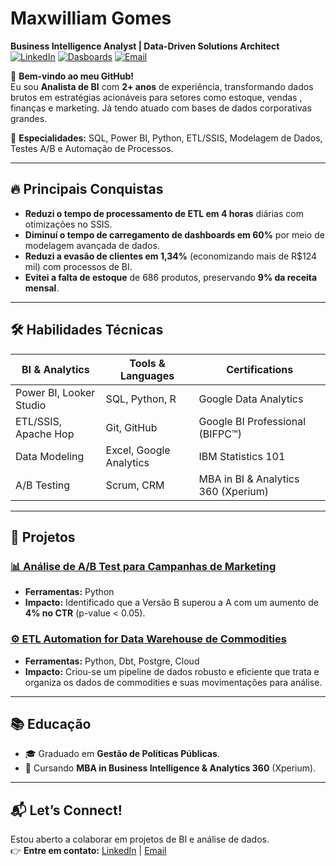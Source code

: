 # Maxwilliam Gomes  
**Business Intelligence Analyst | Data-Driven Solutions Architect**  
[![LinkedIn](https://img.shields.io/badge/LinkedIn-Connect-%230A66C2)](https://www.linkedin.com/in/maxwilliam-gomes-74b01716a/)
[![Dasboards](https://img.shields.io/badge/Dashboards-Visit-%23FF6B6B)](https://www.novypro.com/manage_projects/maxwilliamgomes) <!-- Adicione seu link aqui -->
[![Email](https://img.shields.io/badge/Email-Contact-%23EA4335)](mailto:maxwilliamgomes@gmail.com)

👋 **Bem-vindo ao meu GitHub!**  
Eu sou **Analista de BI** com **2+ anos** de experiência, transformando dados brutos em estratégias acionáveis para setores como estoque, vendas ,  finanças e marketing. Já tendo atuado com bases de dados corporativas grandes. 

🚀 **Especialidades:** SQL, Power BI, Python, ETL/SSIS, Modelagem de Dados, Testes A/B e Automação de Processos. 

---

## 🔥 **Principais Conquistas**  
- **Reduzi o tempo de processamento de ETL em 4 horas** diárias com otimizações no SSIS.  
- **Diminuí o tempo de carregamento de dashboards em 60%** por meio de modelagem avançada de dados.  
- **Reduzi a evasão de clientes em 1,34%** (economizando mais de R$124 mil) com processos de BI.  
- **Evitei a falta de estoque** de 686 produtos, preservando **9% da receita mensal**.  

---

## 🛠️ **Habilidades Técnicas**  
| **BI & Analytics**      | **Tools & Languages**       | **Certifications**              |  
|-------------------------|-----------------------------|----------------------------------|  
| Power BI, Looker Studio | SQL, Python, R              | Google Data Analytics            |  
| ETL/SSIS, Apache Hop    | Git, GitHub                 | Google BI Professional (BIFPC™)  |  
| Data Modeling           | Excel, Google Analytics     | IBM Statistics 101               |  
| A/B Testing             | Scrum, CRM                  | MBA in BI & Analytics 360 (Xperium) |  

---

## 📂 **Projetos**  
 
### [📊 Análise de A/B Test para Campanhas de Marketing](https://github.com/MaxwilliamGomes/AB-test) 
- **Ferramentas:** Python  
- **Impacto:** Identificado que a Versão B superou a A com um aumento de **4% no CTR** (p-value < 0.05). 

### [⚙️ ETL Automation for Data Warehouse de Commodities](https://github.com/MaxwilliamGomes/Monitoramento_de_Vendas) 
- **Ferramentas:** Python, Dbt, Postgre, Cloud  
- **Impacto:** Criou-se um pipeline de dados robusto e eficiente que trata e organiza os dados de commodities e suas movimentações para análise.  

---

## 📚 **Educação**  
- 🎓 Graduado em **Gestão de Políticas Públicas**.  
- 📜 Cursando **MBA in Business Intelligence & Analytics 360** (Xperium).  
  

---

## 📬 **Let’s Connect!**  
Estou aberto a colaborar em projetos de BI e análise de dados.  
👉 **Entre em contato:** [LinkedIn](https://www.linkedin.com/in/maxwilliam-gomes-74b01716a/) | [Email](mailto:maxwilliamgomes@gmail.com)  
